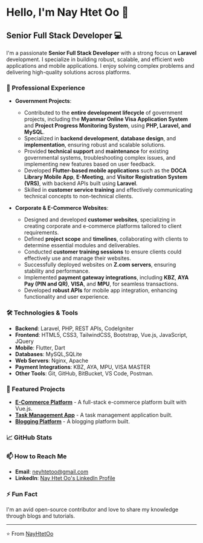 <!--
NayHtetOo/NayHtetOo is a ✨ special ✨ repository because its `README.md` (this file) appears on your GitHub profile.
You can click the Preview link to take a look at your changes.
-->
# Hello, I'm Nay Htet Oo 👋

## Senior Full Stack Developer 💻

I'm a passionate **Senior Full Stack Developer** with a strong focus on **Laravel** development. I specialize in building robust, scalable, and efficient web applications and mobile applications. I enjoy solving complex problems and delivering high-quality solutions across platforms.

### 🚀 Professional Experience

- **Government Projects**:  
  - Contributed to the **entire development lifecycle** of government projects, including the **Myanmar Online Visa Application System** and **Project Progress Monitoring System**, using **PHP, Laravel, and MySQL**.  
  - Specialized in **backend development**, **database design**, and **implementation**, ensuring robust and scalable solutions.  
  - Provided **technical support** and **maintenance** for existing governmental systems, troubleshooting complex issues, and implementing new features based on user feedback.  
  - Developed **Flutter-based mobile applications** such as the **DOCA Library Mobile App**, **E-Meeting**, and **Visitor Registration System (VRS)**, with backend APIs built using **Laravel**.  
  - Skilled in **customer service training** and effectively communicating technical concepts to non-technical clients.  

- **Corporate & E-Commerce Websites**:  
  - Designed and developed **customer websites**, specializing in creating corporate and e-commerce platforms tailored to client requirements.  
  - Defined **project scope** and **timelines**, collaborating with clients to determine essential modules and deliverables.  
  - Conducted **customer training sessions** to ensure clients could effectively use and manage their websites.  
  - Successfully deployed websites on **Z.com servers**, ensuring stability and performance.  
  - Implemented **payment gateway integrations**, including **KBZ**, **AYA Pay (PIN and QR)**, **VISA**, and **MPU**, for seamless transactions.  
  - Developed **robust APIs** for mobile app integration, enhancing functionality and user experience.  

### 🛠️ Technologies & Tools

- **Backend**: Laravel, PHP, REST APIs, CodeIgniter
- **Frontend**: HTML5, CSS3, TailwindCSS, Bootstrap, Vue.js, JavaScript, JQuery
- **Mobile**: Flutter, Dart
- **Databases**: MySQL,SQLite
- **Web Servers**: Nginx, Apache
- **Payment Integrations**: KBZ, AYA, MPU, VISA MASTER
- **Other Tools**: Git, GitHub, BitBucket, VS Code, Postman.

### 🌟 Featured Projects

- **[E-Commerce Platform](https://github.com/NayHtetOo/laravel-vue-workshop)** - A full-stack e-commerce platform built with Vue.js.
- **[Task Management App]()** - A task management application built.
- **[Blogging Platform]()** - A blogging platform built.

### 📈 GitHub Stats

### 📫 How to Reach Me

- **Email**: [neyhtetoo@gmail.com](mailto:neyhtetoo@gmail.com)
- **LinkedIn**: [Nay Htet Oo's LinkedIn Profile](https://www.linkedin.com/in/ney-htet-oo-858043248/)

### ⚡ Fun Fact

I'm an avid open-source contributor and love to share my knowledge through blogs and tutorials.

---

⭐️ From [NayHtetOo](https://github.com/NayHtetOo)
